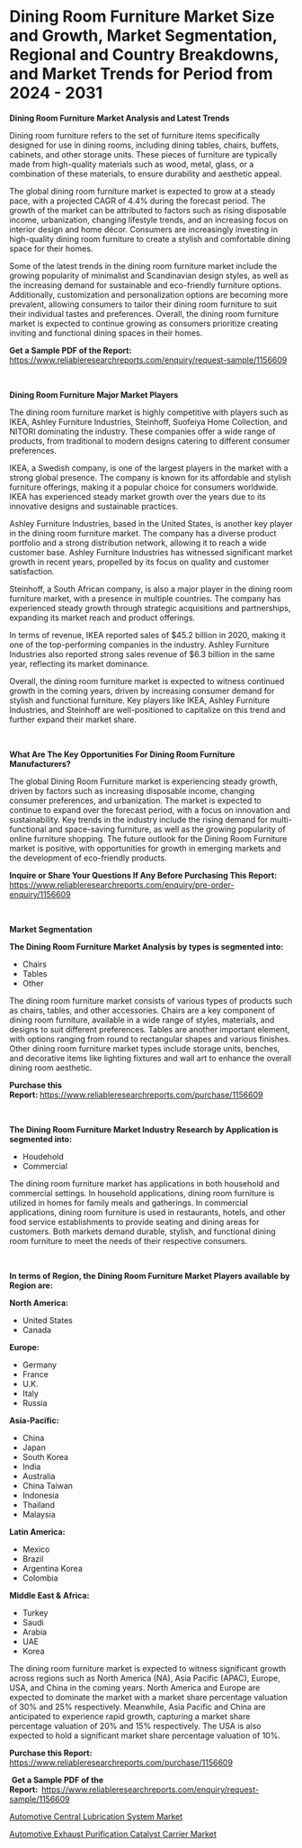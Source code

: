<p><h1>Dining Room Furniture Market Size and Growth, Market Segmentation, Regional and Country Breakdowns, and Market Trends for Period from 2024 -  2031</h1></p><p><strong>Dining Room Furniture Market Analysis and Latest Trends</strong></p>
<p><p>Dining room furniture refers to the set of furniture items specifically designed for use in dining rooms, including dining tables, chairs, buffets, cabinets, and other storage units. These pieces of furniture are typically made from high-quality materials such as wood, metal, glass, or a combination of these materials, to ensure durability and aesthetic appeal.</p><p>The global dining room furniture market is expected to grow at a steady pace, with a projected CAGR of 4.4% during the forecast period. The growth of the market can be attributed to factors such as rising disposable income, urbanization, changing lifestyle trends, and an increasing focus on interior design and home décor. Consumers are increasingly investing in high-quality dining room furniture to create a stylish and comfortable dining space for their homes.</p><p>Some of the latest trends in the dining room furniture market include the growing popularity of minimalist and Scandinavian design styles, as well as the increasing demand for sustainable and eco-friendly furniture options. Additionally, customization and personalization options are becoming more prevalent, allowing consumers to tailor their dining room furniture to suit their individual tastes and preferences. Overall, the dining room furniture market is expected to continue growing as consumers prioritize creating inviting and functional dining spaces in their homes.</p></p>
<p><strong>Get a Sample PDF of the Report:&nbsp;</strong> <a href="https://www.reliableresearchreports.com/enquiry/request-sample/1156609">https://www.reliableresearchreports.com/enquiry/request-sample/1156609</a></p>
<p>&nbsp;</p>
<p><strong>Dining Room Furniture Major Market Players</strong></p>
<p><p>The dining room furniture market is highly competitive with players such as IKEA, Ashley Furniture Industries, Steinhoff, Suofeiya Home Collection, and NITORI dominating the industry. These companies offer a wide range of products, from traditional to modern designs catering to different consumer preferences.</p><p>IKEA, a Swedish company, is one of the largest players in the market with a strong global presence. The company is known for its affordable and stylish furniture offerings, making it a popular choice for consumers worldwide. IKEA has experienced steady market growth over the years due to its innovative designs and sustainable practices.</p><p>Ashley Furniture Industries, based in the United States, is another key player in the dining room furniture market. The company has a diverse product portfolio and a strong distribution network, allowing it to reach a wide customer base. Ashley Furniture Industries has witnessed significant market growth in recent years, propelled by its focus on quality and customer satisfaction.</p><p>Steinhoff, a South African company, is also a major player in the dining room furniture market, with a presence in multiple countries. The company has experienced steady growth through strategic acquisitions and partnerships, expanding its market reach and product offerings.</p><p>In terms of revenue, IKEA reported sales of $45.2 billion in 2020, making it one of the top-performing companies in the industry. Ashley Furniture Industries also reported strong sales revenue of $6.3 billion in the same year, reflecting its market dominance.</p><p>Overall, the dining room furniture market is expected to witness continued growth in the coming years, driven by increasing consumer demand for stylish and functional furniture. Key players like IKEA, Ashley Furniture Industries, and Steinhoff are well-positioned to capitalize on this trend and further expand their market share.</p></p>
<p>&nbsp;</p>
<p><strong>What Are The Key Opportunities For Dining Room Furniture Manufacturers?</strong></p>
<p><p>The global Dining Room Furniture market is experiencing steady growth, driven by factors such as increasing disposable income, changing consumer preferences, and urbanization. The market is expected to continue to expand over the forecast period, with a focus on innovation and sustainability. Key trends in the industry include the rising demand for multi-functional and space-saving furniture, as well as the growing popularity of online furniture shopping. The future outlook for the Dining Room Furniture market is positive, with opportunities for growth in emerging markets and the development of eco-friendly products.</p></p>
<p><strong>Inquire or Share Your Questions If Any Before Purchasing This Report:</strong> <a href="https://www.reliableresearchreports.com/enquiry/pre-order-enquiry/1156609">https://www.reliableresearchreports.com/enquiry/pre-order-enquiry/1156609</a></p>
<p>&nbsp;</p>
<p><strong>Market Segmentation</strong></p>
<p><strong>The Dining Room Furniture Market Analysis by types is segmented into:</strong></p>
<p><ul><li>Chairs</li><li>Tables</li><li>Other</li></ul></p>
<p><p>The dining room furniture market consists of various types of products such as chairs, tables, and other accessories. Chairs are a key component of dining room furniture, available in a wide range of styles, materials, and designs to suit different preferences. Tables are another important element, with options ranging from round to rectangular shapes and various finishes. Other dining room furniture market types include storage units, benches, and decorative items like lighting fixtures and wall art to enhance the overall dining room aesthetic.</p></p>
<p><strong>Purchase this Report:&nbsp;</strong><a href="https://www.reliableresearchreports.com/purchase/1156609">https://www.reliableresearchreports.com/purchase/1156609</a></p>
<p>&nbsp;</p>
<p><strong>The Dining Room Furniture Market Industry Research by Application is segmented into:</strong></p>
<p><ul><li>Houdehold</li><li>Commercial</li></ul></p>
<p><p>The dining room furniture market has applications in both household and commercial settings. In household applications, dining room furniture is utilized in homes for family meals and gatherings. In commercial applications, dining room furniture is used in restaurants, hotels, and other food service establishments to provide seating and dining areas for customers. Both markets demand durable, stylish, and functional dining room furniture to meet the needs of their respective consumers.</p></p>
<p>&nbsp;</p>
<p><strong>In terms of Region, the Dining Room Furniture Market Players available by Region are:</strong></p>
<p>
    <p> <strong> North America: </strong>
        <ul>
            <li>United States</li>
            <li>Canada</li>
        </ul>
        </p> 
    <p> <strong> Europe: </strong>
        <ul>
            <li>Germany</li>
            <li>France</li>
            <li>U.K.</li>
            <li>Italy</li>
            <li>Russia</li>
        </ul>
        </p> 
    <p> <strong> Asia-Pacific: </strong>
        <ul>
            <li>China</li>
            <li>Japan</li>
            <li>South Korea</li>
            <li>India</li>
            <li>Australia</li>
            <li>China Taiwan</li>
            <li>Indonesia</li>
            <li>Thailand</li>
            <li>Malaysia</li>
        </ul>
        </p> 
    <p> <strong> Latin America: </strong>
        <ul>
            <li>Mexico</li>
            <li>Brazil</li>
            <li>Argentina Korea</li>
            <li>Colombia</li>
        </ul>
        </p> 
    <p> <strong> Middle East & Africa: </strong>
        <ul>
            <li>Turkey</li>
            <li>Saudi</li>
            <li>Arabia</li>
            <li>UAE</li>
            <li>Korea</li>
        </ul>
    </p>
    </p>
<p><p>The dining room furniture market is expected to witness significant growth across regions such as North America (NA), Asia Pacific (APAC), Europe, USA, and China in the coming years. North America and Europe are expected to dominate the market with a market share percentage valuation of 30% and 25% respectively. Meanwhile, Asia Pacific and China are anticipated to experience rapid growth, capturing a market share percentage valuation of 20% and 15% respectively. The USA is also expected to hold a significant market share percentage valuation of 10%.</p></p>
<p><strong>Purchase this Report: </strong><a href="https://www.reliableresearchreports.com/purchase/1156609">https://www.reliableresearchreports.com/purchase/1156609</a></p>
<p>&nbsp;<strong>Get a Sample PDF of the Report:&nbsp;&nbsp;</strong><a href="https://www.reliableresearchreports.com/enquiry/request-sample/1156609">https://www.reliableresearchreports.com/enquiry/request-sample/1156609</a></p>
<p><strong></strong></p>
<p><p><a href="https://bubble-tree-ea4.notion.site/Automotive-Central-Lubrication-System-Market-Size-Market-Trends-and-Growth-Outlook-forecasted-for--7fbd9df41d9f4e999ee17d7ea0c8731d">Automotive Central Lubrication System Market</a></p><p><a href="https://thundering-castanet-c65.notion.site/Automotive-Exhaust-Purification-Catalyst-Carrier-Market-Size-and-Examines-its-Market-Scope-with-a--04f75570c41041b499b434b5238cf49a">Automotive Exhaust Purification Catalyst Carrier Market</a></p></p>